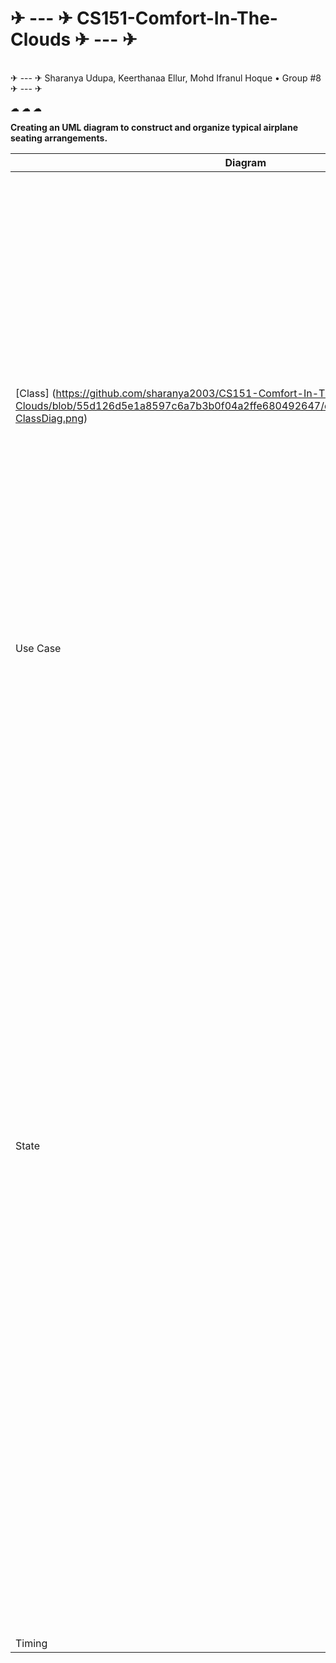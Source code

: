 # ✈ --- ✈ CS151-Comfort-In-The-Clouds ✈ --- ✈

<br />
 ✈ --- ✈ Sharanya Udupa, Keerthanaa Ellur, Mohd Ifranul Hoque • Group #8  ✈ --- ✈ 
           
              
                     
<br />
              
☁ ☁ ☁
         

**Creating an UML diagram to construct and organize typical airplane seating arrangements.**

| Diagram       | Description                                                                    | 
| ------------- |:-------------:                                                                 | 
| [Class] (https://github.com/sharanya2003/CS151-Comfort-In-The-Clouds/blob/55d126d5e1a8597c6a7b3b0f04a2ffe680492647/diagrams/ComfortInTheClouds-ClassDiag.png)         | There is an abstract `Airplane` class that counts the number of luggages, tickets, FoodPlan, which implements enum position and FoodPlan. The `position` class has different comfort seating options. The `FoodPlan` class makes sure that the food plan dietary changes are catered according to the seating chart. The `Airplane` class is extended by the `business`, `economy` and `first` class                 | 
| Use Case      | centered                                                                       |   
| State         | We start by entering into the application. The customer either logins in or signs up to their account. They provide different information based on signing up or logging in. If the user provides wrong info, they have to retry. If it succeeds it leads to the home page. User selects their prefered seating options business, economy or first class. Then they select their preferred position which is the aisle, middle, window, or the long-leg seat. They then are opted towards luggage section where they enter the number they have. They provide their bank details and are proceeded towards an optional survey. If there is an error in the transaction, error is thrown and are proceeded back to the home page. If all goes well, they are provided with a confirmation and are proceeded towards a home page.                                                                       | 
| Timing        |                                                                                |
